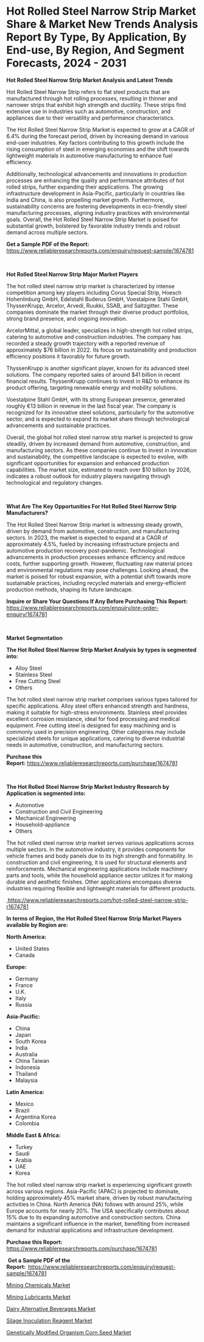 <p><h1>Hot Rolled Steel Narrow Strip Market Share & Market New Trends Analysis Report By Type, By Application, By End-use, By Region, And Segment Forecasts, 2024 - 2031</h1></p><p><strong>Hot Rolled Steel Narrow Strip Market Analysis and Latest Trends</strong></p>
<p><p>Hot Rolled Steel Narrow Strip refers to flat steel products that are manufactured through hot rolling processes, resulting in thinner and narrower strips that exhibit high strength and ductility. These strips find extensive use in industries such as automotive, construction, and appliances due to their versatility and performance characteristics. </p><p>The Hot Rolled Steel Narrow Strip Market is expected to grow at a CAGR of 6.4% during the forecast period, driven by increasing demand in various end-user industries. Key factors contributing to this growth include the rising consumption of steel in emerging economies and the shift towards lightweight materials in automotive manufacturing to enhance fuel efficiency. </p><p>Additionally, technological advancements and innovations in production processes are enhancing the quality and performance attributes of hot rolled strips, further expanding their applications. The growing infrastructure development in Asia-Pacific, particularly in countries like India and China, is also propelling market growth. Furthermore, sustainability concerns are fostering developments in eco-friendly steel manufacturing processes, aligning industry practices with environmental goals. Overall, the Hot Rolled Steel Narrow Strip Market is poised for substantial growth, bolstered by favorable industry trends and robust demand across multiple sectors.</p></p>
<p><strong>Get a Sample PDF of the Report:&nbsp;</strong> <a href="https://www.reliableresearchreports.com/enquiry/request-sample/1674781?utm_campaign=4&utm_medium=2&utm_source=Github&utm_content=ia&utm_term=10102024&utm_id=hot-rolled-steel-narrow-strip">https://www.reliableresearchreports.com/enquiry/request-sample/1674781</a></p>
<p>&nbsp;</p>
<p><strong>Hot Rolled Steel Narrow Strip Major Market Players</strong></p>
<p><p>The hot rolled steel narrow strip market is characterized by intense competition among key players including Corus Special Strip, Hoesch Hohenlinburg GmbH, Edelstahl Buderus GmbH, Voestalpine Stahl GmbH, ThyssenKrupp, Arcelor, Arvedi, Ruukki, SSAB, and Saltzgitter. These companies dominate the market through their diverse product portfolios, strong brand presence, and ongoing innovation.</p><p>ArcelorMittal, a global leader, specializes in high-strength hot rolled strips, catering to automotive and construction industries. The company has recorded a steady growth trajectory with a reported revenue of approximately $76 billion in 2022. Its focus on sustainability and production efficiency positions it favorably for future growth.</p><p>ThyssenKrupp is another significant player, known for its advanced steel solutions. The company reported sales of around $41 billion in recent financial results. ThyssenKrupp continues to invest in R&D to enhance its product offering, targeting renewable energy and mobility solutions.</p><p>Voestalpine Stahl GmbH, with its strong European presence, generated roughly €13 billion in revenue in the last fiscal year. The company is recognized for its innovative steel solutions, particularly for the automotive sector, and is expected to expand its market share through technological advancements and sustainable practices.</p><p>Overall, the global hot rolled steel narrow strip market is projected to grow steadily, driven by increased demand from automotive, construction, and manufacturing sectors. As these companies continue to invest in innovation and sustainability, the competitive landscape is expected to evolve, with significant opportunities for expansion and enhanced production capabilities. The market size, estimated to reach over $10 billion by 2026, indicates a robust outlook for industry players navigating through technological and regulatory changes.</p></p>
<p>&nbsp;</p>
<p><strong>What Are The Key Opportunities For Hot Rolled Steel Narrow Strip Manufacturers?</strong></p>
<p><p>The Hot Rolled Steel Narrow Strip market is witnessing steady growth, driven by demand from automotive, construction, and manufacturing sectors. In 2023, the market is expected to expand at a CAGR of approximately 4.5%, fueled by increasing infrastructure projects and automotive production recovery post-pandemic. Technological advancements in production processes enhance efficiency and reduce costs, further supporting growth. However, fluctuating raw material prices and environmental regulations may pose challenges. Looking ahead, the market is poised for robust expansion, with a potential shift towards more sustainable practices, including recycled materials and energy-efficient production methods, shaping its future landscape.</p></p>
<p><strong>Inquire or Share Your Questions If Any Before Purchasing This Report:</strong> <a href="https://www.reliableresearchreports.com/enquiry/pre-order-enquiry/1674781?utm_campaign=4&utm_medium=2&utm_source=Github&utm_content=ia&utm_term=10102024&utm_id=hot-rolled-steel-narrow-strip">https://www.reliableresearchreports.com/enquiry/pre-order-enquiry/1674781</a></p>
<p>&nbsp;</p>
<p><strong>Market Segmentation</strong></p>
<p><strong>The Hot Rolled Steel Narrow Strip Market Analysis by types is segmented into:</strong></p>
<p><ul><li>Alloy Steel</li><li>Stainless Steel</li><li>Free Cutting Steel</li><li>Others</li></ul></p>
<p><p>The hot rolled steel narrow strip market comprises various types tailored for specific applications. Alloy steel offers enhanced strength and hardness, making it suitable for high-stress environments. Stainless steel provides excellent corrosion resistance, ideal for food processing and medical equipment. Free cutting steel is designed for easy machining and is commonly used in precision engineering. Other categories may include specialized steels for unique applications, catering to diverse industrial needs in automotive, construction, and manufacturing sectors.</p></p>
<p><strong>Purchase this Report:&nbsp;</strong><a href="https://www.reliableresearchreports.com/purchase/1674781?utm_campaign=4&utm_medium=2&utm_source=Github&utm_content=ia&utm_term=10102024&utm_id=hot-rolled-steel-narrow-strip">https://www.reliableresearchreports.com/purchase/1674781</a></p>
<p>&nbsp;</p>
<p><strong>The Hot Rolled Steel Narrow Strip Market Industry Research by Application is segmented into:</strong></p>
<p><ul><li>Automotive</li><li>Construction and Civil Engineering</li><li>Mechanical Engineering</li><li>Household-appliance</li><li>Others</li></ul></p>
<p><p>The hot rolled steel narrow strip market serves various applications across multiple sectors. In the automotive industry, it provides components for vehicle frames and body panels due to its high strength and formability. In construction and civil engineering, it is used for structural elements and reinforcements. Mechanical engineering applications include machinery parts and tools, while the household appliance sector utilizes it for making durable and aesthetic finishes. Other applications encompass diverse industries requiring flexible and lightweight materials for different products.</p></p>
<p><a href="https://www.reliableresearchreports.com/hot-rolled-steel-narrow-strip-r1674781?utm_campaign=4&utm_medium=2&utm_source=Github&utm_content=ia&utm_term=10102024&utm_id=hot-rolled-steel-narrow-strip">&nbsp;https://www.reliableresearchreports.com/hot-rolled-steel-narrow-strip-r1674781</a></p>
<p><strong>In terms of Region, the Hot Rolled Steel Narrow Strip Market Players available by Region are:</strong></p>
<p>
    <p> <strong> North America: </strong>
        <ul>
            <li>United States</li>
            <li>Canada</li>
        </ul>
        </p> 
    <p> <strong> Europe: </strong>
        <ul>
            <li>Germany</li>
            <li>France</li>
            <li>U.K.</li>
            <li>Italy</li>
            <li>Russia</li>
        </ul>
        </p> 
    <p> <strong> Asia-Pacific: </strong>
        <ul>
            <li>China</li>
            <li>Japan</li>
            <li>South Korea</li>
            <li>India</li>
            <li>Australia</li>
            <li>China Taiwan</li>
            <li>Indonesia</li>
            <li>Thailand</li>
            <li>Malaysia</li>
        </ul>
        </p> 
    <p> <strong> Latin America: </strong>
        <ul>
            <li>Mexico</li>
            <li>Brazil</li>
            <li>Argentina Korea</li>
            <li>Colombia</li>
        </ul>
        </p> 
    <p> <strong> Middle East & Africa: </strong>
        <ul>
            <li>Turkey</li>
            <li>Saudi</li>
            <li>Arabia</li>
            <li>UAE</li>
            <li>Korea</li>
        </ul>
    </p>
    </p>
<p><p>The hot rolled steel narrow strip market is experiencing significant growth across various regions. Asia-Pacific (APAC) is projected to dominate, holding approximately 45% market share, driven by robust manufacturing activities in China. North America (NA) follows with around 25%, while Europe accounts for nearly 20%. The USA specifically contributes about 15% due to its expanding automotive and construction sectors. China maintains a significant influence in the market, benefiting from increased demand for industrial applications and infrastructure development.</p></p>
<p><strong>Purchase this Report: </strong><a href="https://www.reliableresearchreports.com/purchase/1674781?utm_campaign=4&utm_medium=2&utm_source=Github&utm_content=ia&utm_term=10102024&utm_id=hot-rolled-steel-narrow-strip">https://www.reliableresearchreports.com/purchase/1674781</a></p>
<p>&nbsp;<strong>Get a Sample PDF of the Report:&nbsp;&nbsp;</strong><a href="https://www.reliableresearchreports.com/enquiry/request-sample/1674781?utm_campaign=4&utm_medium=2&utm_source=Github&utm_content=ia&utm_term=10102024&utm_id=hot-rolled-steel-narrow-strip">https://www.reliableresearchreports.com/enquiry/request-sample/1674781</a></p>
<p><strong></strong></p>
<p><p><a href="https://www.linkedin.com/pulse/insights-mining-chemicals-market-share-competitive-landscape-6ihhf?utm_campaign=4&utm_medium=2&utm_source=Github&utm_content=ia&utm_term=10102024&utm_id=hot-rolled-steel-narrow-strip">Mining Chemicals Market</a></p><p><a href="https://www.linkedin.com/pulse/insights-mining-lubricants-market-size-which-expanding-142-vokhc?utm_campaign=4&utm_medium=2&utm_source=Github&utm_content=ia&utm_term=10102024&utm_id=hot-rolled-steel-narrow-strip">Mining Lubricants Market</a></p><p><a href="https://issuu.com/reportprime-2/docs/dairy-alternative-beverages-market-_130a6664e30df6?utm_campaign=4&utm_medium=2&utm_source=Github&utm_content=ia&utm_term=10102024&utm_id=hot-rolled-steel-narrow-strip">Dairy Alternative Beverages Market</a></p><p><a href="https://github.com/alesiasc0na/Market-Research-Report-List-1/blob/main/silage-inoculation-reagent-market.md?utm_campaign=4&utm_medium=2&utm_source=Github&utm_content=ia&utm_term=10102024&utm_id=hot-rolled-steel-narrow-strip">Silage Inoculation Reagent Market</a></p><p><a href="https://github.com/WayneHopkins413/Market-Research-Report-List-1/blob/main/genetically-modified-organism-corn-seed-market.md?utm_campaign=4&utm_medium=2&utm_source=Github&utm_content=ia&utm_term=10102024&utm_id=hot-rolled-steel-narrow-strip">Genetically Modified Organism Corn Seed Market</a></p></p>